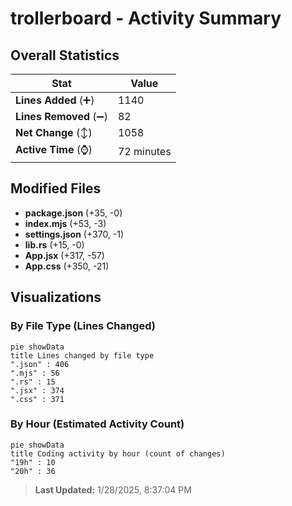 # trollerboard - Activity Summary 

## Overall Statistics

| Stat                   | Value                                                             |
| ---------------------- | ----------------------------------------------------------------- |
| **Lines Added** (➕)   | 1140                                          |
| **Lines Removed** (➖) | 82                                        |
| **Net Change** (↕)    | 1058                |
| **Active Time** (⌚)   | 72 minutes |


## Modified Files
- **package.json** (+35, -0)
- **index.mjs** (+53, -3)
- **settings.json** (+370, -1)
- **lib.rs** (+15, -0)
- **App.jsx** (+317, -57)
- **App.css** (+350, -21)

## Visualizations

### By File Type (Lines Changed)

```mermaid
pie showData
title Lines changed by file type
".json" : 406
".mjs" : 56
".rs" : 15
".jsx" : 374
".css" : 371
```

### By Hour (Estimated Activity Count)

```mermaid
pie showData
title Coding activity by hour (count of changes)
"19h" : 10
"20h" : 36
```


> **Last Updated:** 1/28/2025, 8:37:04 PM